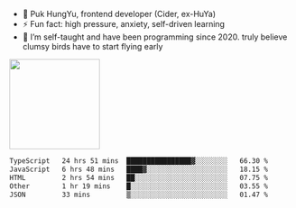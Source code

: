 
 - 🔭 Puk HungYu, frontend developer (Cider, ex-HuYa)
 - ⚡ Fun fact: high pressure, anxiety, self-driven learning 
 - 🤔 I’m self-taught and have been programming since 2020. truly believe clumsy birds have to start flying early


<picture>
<img height=160 src="https://github-readme-stats.vercel.app/api?username=trojan0523&show_icons=true&theme=solarized-light" />
<source
  srcset="https://github-readme-stats.vercel.app/api/wakatime?username=trojan&langs_count=5&theme=dracula"
  media="(prefers-color-scheme: dark)"
/>
 <source
  srcset="https://github-readme-stats.vercel.app/api/wakatime?username=trojan0523&langs_count=5&theme=solarized-light"
  media="(prefers-color-scheme: light), (prefers-color-scheme: no-preference)"
/>
 </picture>
 
 <!--START_SECTION:waka-->

```txt
TypeScript   24 hrs 51 mins  ████████████████▓░░░░░░░░   66.30 %
JavaScript   6 hrs 48 mins   ████▓░░░░░░░░░░░░░░░░░░░░   18.15 %
HTML         2 hrs 54 mins   ██░░░░░░░░░░░░░░░░░░░░░░░   07.75 %
Other        1 hr 19 mins    █░░░░░░░░░░░░░░░░░░░░░░░░   03.55 %
JSON         33 mins         ▒░░░░░░░░░░░░░░░░░░░░░░░░   01.47 %
```

<!--END_SECTION:waka-->

 
<!--
**Trojan0523/Trojan0523** is a ✨ _special_ ✨ repository because its `README.md` (this file) appears on your GitHub profile.

Here are some ideas to get you started:

- 👯 looking to collaborate on where? i don`t know
- 🤔 I’m looking for help with ...
- 💬 Ask me about ...
- 📫 How to reach me: ...
- 😄 Pronouns: ...
- ⚡ Fun fact: ...
![](https://komarev.com/ghpvc/?username=trojan0523)
<img align="left" width="350px" height="180px" src="https://github-readme-stats.vercel.app/api?username=trojan0523&show_icons=true&icon_color=199861&count_private=true" />

<img width="350px" height="165px" alt="Most Used Lang" src="https://github-readme-stats.vercel.app/api/top-langs/?username=trojan0523&layout=compact" />

### Hi there 👋   ![](https://komarev.com/ghpvc/?username=trojan0523&color=ff69b4&label=PV+Since+2020-1-1)

-->
